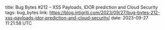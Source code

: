 title: Bug Bytes #212 – XSS Payloads, IDOR prediction and Cloud Security
tags: bug_bytes
link: https://blog.intigriti.com/2023/09/27/bug-bytes-212-xss-payloads-idor-prediction-and-cloud-security/
date: 2023-09-27 11:21:58 UTC